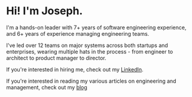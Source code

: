 # Hi! I'm Joseph.

I'm a hands-on leader with 7+ years of software engineering experience, and 6+ years of experience managing engineering teams.

I've led over 12 teams on major systems across both startups and enterprises, wearing multiple hats in the process - from engineer to architect to product manager to director.

If you're interested in hiring me, check out my [LinkedIn](https://www.linkedin.com/in/jgefroh/).

If you're interested in reading my various articles on engineering and management, check out my [blog](http://medium.com/@jgefroh)
